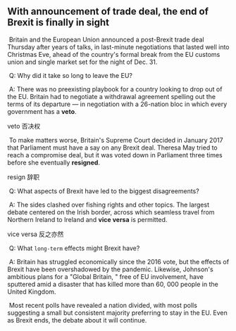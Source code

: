 ## With announcement of trade deal, the end of Brexit is finally in sight

​		Britain and the European Union announced a post-Brexit trade deal Thursday after years of talks, in last-minute negotiations that lasted well into Christmas Eve, ahead of the country's formal break from the EU customs union and single market set for the night of Dec. 31.

​		Q: Why did it take so long to leave the EU?

​		A: There was no preexisting playbook for a country looking to drop out of the EU. Britain had to negotiate a withdrawal agreement spelling out the terms of its departure — in negotiation with a 26-nation bloc in which every government has a **veto**.

veto  否决权

​		To make matters worse, Britain's Supreme Court decided in January 2017 that Parliament must have a say on any Brexit deal. Theresa May tried to reach a compromise deal, but it was voted down in Parliament three times before she eventually **resigned**.

resign  辞职

​		Q: What aspects of Brexit have led to the biggest disagreements?

​		A: The sides clashed over fishing rights and other topics. The largest debate centered on the Irish border, across which seamless travel from Northern Ireland to Ireland and **vice versa** is permitted.

 vice versa  反之亦然

​		Q: What `long-term` effects might Brexit have?

​		A: Britain has struggled economically since the 2016 vote, but the effects of Brexit have been overshadowed by the pandemic. Likewise, Johnson's ambitious plans for a "Global Britain, " free of EU involvement, have sputtered amid a disaster that has killed more than 60, 000 people in the United Kingdom.

​		Most recent polls have revealed a nation divided, with most polls suggesting a small but consistent majority preferring to stay in the EU. Even as Brexit ends, the debate about it will continue.
